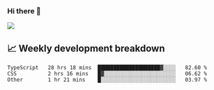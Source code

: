 ### Hi there 👋
<img align="center" src="https://github-readme-stats.vercel.app/api?username=Tumao727&show_icons=true&hide_title=true&theme=dracula" />


## 📈 Weekly development breakdown
<!--START_SECTION:waka-->

```text
TypeScript   28 hrs 18 mins  ████████████████████▓░░░░   82.60 %
CSS          2 hrs 16 mins   █▓░░░░░░░░░░░░░░░░░░░░░░░   06.62 %
Other        1 hr 21 mins    █░░░░░░░░░░░░░░░░░░░░░░░░   03.97 %
```

<!--END_SECTION:waka-->